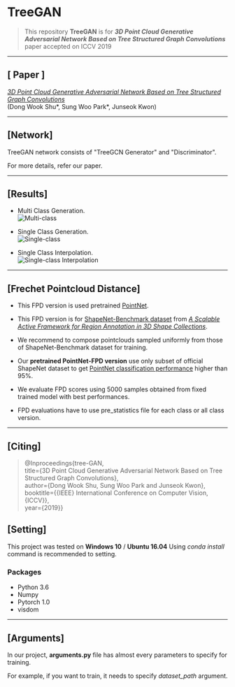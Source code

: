 # **TreeGAN**

>This repository **TreeGAN** is for _**3D Point Cloud Generative Adversarial Network Based on Tree Structured Graph Convolutions**_ paper accepted on ICCV 2019
___

## [ Paper ]
[_3D Point Cloud Generative Adversarial Network Based on Tree Structured Graph Convolutions_](https://arxiv.org/abs/1905.06292)  
(Dong Wook Shu*, Sung Woo Park*, Junseok Kwon)
___

## [Network]
TreeGAN network consists of "TreeGCN Generator" and "Discriminator".

For more details, refer our paper.
___

## [Results]
- Multi Class Generation.  
![Multi-class](https://github.com/seowok/TreeGAN/blob/master/results/fig_teaser.PNG "Motorbike, Laptop, Sofa, Guitar, Skateboard, Knife, Table, Pistol, and Car from top-left to bottom-right")

- Single Class Generation.  
![Single-class](https://github.com/seowok/TreeGAN/blob/master/results/fig_results.PNG "Plane and Chair")  

- Single Class Interpolation.  
![Single-class Interpolation](https://github.com/seowok/TreeGAN/blob/master/results/plane_interpolation.gif) 
___

## [Frechet Pointcloud Distance]
- This FPD version is used pretrained [PointNet](https://arxiv.org/abs/1612.00593).

- This FPD version is for [ShapeNet-Benchmark dataset](https://shapenet.cs.stanford.edu/ericyi/shapenetcore_partanno_segmentation_benchmark_v0.zip) from [_A Scalable Active Framework 
for Region Annotation in 3D Shape Collections_](http://web.stanford.edu/~ericyi/project_page/part_annotation/index.html).

- We recommend to compose pointclouds sampled uniformly from those of ShapeNet-Benchmark dataset for training. 

- Our **pretrained PointNet-FPD version** use only subset of official ShapeNet dataset to get [PointNet classification performance](https://github.com/fxia22/pointnet.pytorch#classification-performance) higher than 95%.

- We evaluate FPD scores using 5000 samples obtained from fixed trained model with best performances.

- FPD evaluations have to use pre_statistics file for each class or all class version.
___

## [Citing]
>@Inproceedings{tree-GAN,  
            title={3D Point Cloud Generative Adversarial Network Based on Tree Structured Graph Convolutions},  
            author={Dong Wook Shu, Sung Woo Park and Junseok Kwon},  
            booktitle={{IEEE} International Conference on Computer Vision, {ICCV}},  
            year={2019}}

## [Setting]
This project was tested on **Windows 10** / **Ubuntu 16.04**
Using _conda install_ command is recommended to setting.
### Packages
- Python 3.6
- Numpy
- Pytorch 1.0
- visdom
___

## [Arguments]
In our project, **arguments.py** file has almost every parameters to specify for training.

For example, if you want to train, it needs to specify _dataset_path_ argument.
